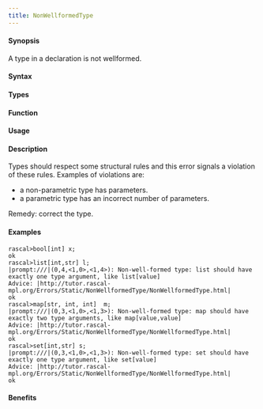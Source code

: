 ```yaml
---
title: NonWellformedType
---
```


#### Synopsis

A type in a declaration is not wellformed.

#### Syntax

#### Types

#### Function
       
#### Usage

#### Description

Types should respect some structural rules and this error signals a violation of these rules.
Examples of violations are:

*  a non-parametric type has parameters.
*  a parametric type has an incorrect number of parameters.


Remedy: correct the type.

#### Examples


```rascal-shell
rascal>bool[int] x;
ok
rascal>list[int,str] l;
|prompt:///|(0,4,<1,0>,<1,4>): Non-well-formed type: list should have exactly one type argument, like list[value]
Advice: |http://tutor.rascal-mpl.org/Errors/Static/NonWellformedType/NonWellformedType.html|
ok
rascal>map[str, int, int]  m;
|prompt:///|(0,3,<1,0>,<1,3>): Non-well-formed type: map should have exactly two type arguments, like map[value,value]
Advice: |http://tutor.rascal-mpl.org/Errors/Static/NonWellformedType/NonWellformedType.html|
ok
rascal>set[int,str] s;
|prompt:///|(0,3,<1,0>,<1,3>): Non-well-formed type: set should have exactly one type argument, like set[value]
Advice: |http://tutor.rascal-mpl.org/Errors/Static/NonWellformedType/NonWellformedType.html|
ok
```
#### Benefits


